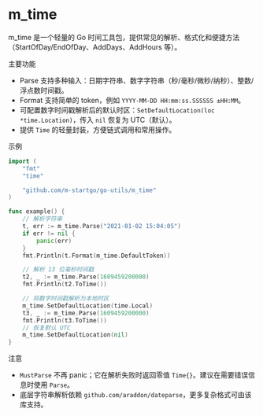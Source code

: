 # m_time

m_time 是一个轻量的 Go 时间工具包，提供常见的解析、格式化和便捷方法（StartOfDay/EndOfDay、AddDays、AddHours 等）。

主要功能

- Parse 支持多种输入：日期字符串、数字字符串（秒/毫秒/微秒/纳秒）、整数/浮点数时间戳。
- Format 支持简单的 token，例如 `YYYY-MM-DD HH:mm:ss.SSSSSS ±HH:MM`。
- 可配置数字时间戳解析后的默认时区：`SetDefaultLocation(loc *time.Location)`，传入 `nil` 恢复为 UTC（默认）。
- 提供 `Time` 的轻量封装，方便链式调用和常用操作。

示例

```go
import (
    "fmt"
    "time"

    "github.com/m-startgo/go-utils/m_time"
)

func example() {
    // 解析字符串
    t, err := m_time.Parse("2021-01-02 15:04:05")
    if err != nil {
        panic(err)
    }
    fmt.Println(t.Format(m_time.DefaultToken))

    // 解析 13 位毫秒时间戳
    t2, _ := m_time.Parse(1609459200000)
    fmt.Println(t2.ToTime())

    // 将数字时间戳解析为本地时区
    m_time.SetDefaultLocation(time.Local)
    t3, _ := m_time.Parse(1609459200000)
    fmt.Println(t3.ToTime())
    // 恢复默认 UTC
    m_time.SetDefaultLocation(nil)
}
```

注意

- `MustParse` 不再 panic；它在解析失败时返回零值 `Time{}`。建议在需要错误信息时使用 `Parse`。
- 底层字符串解析依赖 `github.com/araddon/dateparse`，更多复杂格式可由该库支持。
